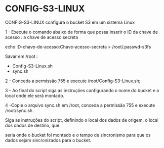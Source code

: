 # CONFIG-S3-LINUX
CONFIG-S3-LINUX  configura o bucket S3 em um sistema Linux

1 - Execute o comando abaixo de forma que possa inserir o ID da chave de acesso : a chave de acesso secreta

echo ID-chave-de-acesso:Chave-acesso-secreta > /root/.passwd-s3fs


Savar em /root :

- Config-S3-Linux.sh
- sync.sh


2 - Conceda a permissão 755 e execute /root/Config-S3-Linux.sh;

3 - Ao final do script siga as instruções configurando o nome do bucket e o local onde ele será montado.

4 -Copie o arquivo sync.sh em /root, conceda a permissão 755 e execute /root/sync.sh.

Siga as instruções do script, definindo o local dos dados de origem, o local dos dados de destino, que 

seria onde o bucket foi montado e o tempo de sincronismo para que os dados sejam sincronizados para o bucket.


